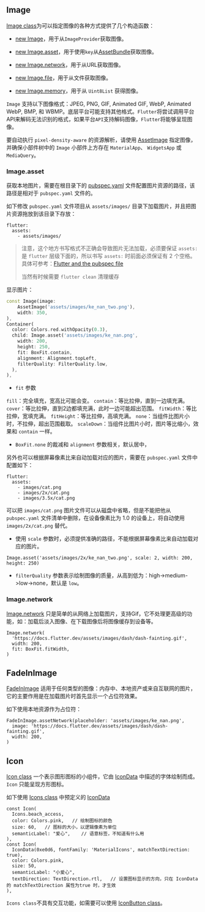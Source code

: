 


## Image

[Image class](https://api.flutter.dev/flutter/widgets/Image-class.html)为可以指定图像的各种方式提供了几个构造函数：

* [new Image](https://api.flutter.dev/flutter/widgets/Image/Image.html)，用于从`ImageProvider`获取图像。

* [new Image.asset](https://api.flutter.dev/flutter/widgets/Image/Image.asset.html)，用于使用`key`从[AssetBundle](https://api.flutter.dev/flutter/services/AssetBundle-class.html)获取图像。

* [new Image.network](https://api.flutter.dev/flutter/widgets/Image/Image.network.html)，用于从URL获取图像。

* [new Image.file](https://api.flutter.dev/flutter/widgets/Image/Image.file.html)，用于从文件获取图像。

* [new Image.memory](https://api.flutter.dev/flutter/widgets/Image/Image.memory.html)，用于从 `Uint8List` 获得图像。

`Image` 支持以下图像格式：JPEG, PNG, GIF, Animated GIF, WebP, Animated WebP, BMP, 和 WBMP。底层平台可能支持其他格式。`Flutter`将尝试调用平台API来解码无法识别的格式，如果平台`API`支持解码图像，`Flutter`将能够呈现图像。

要自动执行 `pixel-density-aware` 的资源解析，请使用 [AssetImage](https://api.flutter.dev/flutter/painting/AssetImage-class.html) 指定图像，并确保小部件树中的 `Image` 小部件上方存在 `MaterialApp`、 `WidgetsApp` 或 `MediaQuery`。


### Image.asset

获取本地图片，需要在根目录下的 [pubspec.yaml](https://dart.dev/tools/pub/pubspec) 文件配置图片资源的路径，该路径是相对于 `pubspec.yaml` 文件的。

如下修改 `pubspec.yaml` 文件项目从 `assets/images/` 目录下加载图片，并且把图片资源拖放到该目录下存放：
```
flutter:
  assets:
    - assets/images/
```

> 注意，这个地方书写格式不正确会导致图片无法加载，必须要保证 `assets:` 是 `flutter` 层级下面的，所以书写 `assets:` 时前面必须保证有 2 个空格。具体可参考：[Flutter and the pubspec file](https://docs.flutter.dev/development/tools/pubspec)
> 
> 当然有时候需要 `flutter clean` 清理缓存

显示图片：

```Dart
const Image(image: 
    AssetImage('assets/images/ke_nan_two.png'), 
    width: 350,
),
Container(
  color: Colors.red.withOpacity(0.3),
  child: Image.asset('assets/images/ke_nan.png', 
    width: 200, 
    height: 250, 
    fit: BoxFit.contain, 
    alignment: Alignment.topLeft,
    filterQuality: FilterQuality.low, 
  ),
),
```

* `fit` 参数

`fill`：完全填充，宽高比可能会变。
`contain`：等比拉伸，直到一边填充满。
`cover`：等比拉伸，直到2边都填充满，此时一边可能超出范围。
`fitWidth`：等比拉伸，宽填充满。
`fitHeight`：等比拉伸，高填充满。
`none`：当组件比图片小时，不拉伸，超出范围截取。
`scaleDown`：当组件比图片小时，图片等比缩小，效果和 `contain` 一样。

* `BoxFit.none` 的裁减和 `alignment` 参数相关，默认居中，


另外也可以根据屏幕像素比来自动加载对应的图片，需要在 `pubspec.yaml` 文件中配置如下：

```
flutter:
  assets:
    - images/cat.png 
    - images/2x/cat.png
    - images/3.5x/cat.png
```

可以把 `images/cat.png` 图片文件可以从磁盘中省略，但是不能把他从 `pubspec.yaml` 文件清单中删除，在设备像素比为 1.0 的设备上，将自动使用 `images/2x/cat.png` 替代。

* 使用 `scale` 参数时，必须提供准确的路径，不能根据屏幕像素比来自动加载对应的图片。

```
Image.asset('assets/images/2x/ke_nan_two.png', scale: 2, width: 200, height: 250)
```

* `filterQuality` 参数表示绘制图像的质量，从高到低为：high->medium->low->none，默认是 `low`。

### Image.network

[Image.network](https://docs.flutter.dev/cookbook/images/network-image) 只是简单的从网络上加载图片，支持Gif，它不处理更高级的功能，如：加载后淡入图像、在下载图像后将图像缓存到设备等。

```
Image.network(
  'https://docs.flutter.dev/assets/images/dash/dash-fainting.gif',
  width: 200,
  fit: BoxFit.fitWidth,
)
```

## FadeInImage

[FadeInImage](https://docs.flutter.dev/cookbook/images/fading-in-images) 适用于任何类型的图像：内存中、本地资产或来自互联网的图片，它的主要作用是在加载图片时首先显示一个占位符效果。

如下使用本地资源作为占位符：
```
FadeInImage.assetNetwork(placeholder: 'assets/images/ke_nan.png',
  image: 'https://docs.flutter.dev/assets/images/dash/dash-fainting.gif',
  width: 200,
)
```


## Icon

[Icon class](https://api.flutter.dev/flutter/widgets/Icon-class.html) 一个表示图形图标的小组件，它由 [IconData](https://api.flutter.dev/flutter/widgets/IconData-class.html) 中描述的字体绘制而成。`Icon` 只能呈现方形图标。

如下使用 [Icons class](https://api.flutter.dev/flutter/material/Icons-class.html) 中预定义的 [IconData](https://api.flutter.dev/flutter/widgets/IconData-class.html)

```
const Icon(
  Icons.beach_access,
  color: Colors.pink,   // 绘制图标的颜色
  size: 60,   // 图标的大小，以逻辑像素为单位
  semanticLabel: "爱心",    // 语意标签，不知道有什么用
),
const Icon(
  IconData(0xe0d6, fontFamily: 'MaterialIcons', matchTextDirection: true),
  color: Colors.pink,
  size: 50,
  semanticLabel: "小爱心",
  textDirection: TextDirection.rtl,   // 设置图标显示的方向，只在 IconData 的 matchTextDirection 属性为true 时，才生效
),
```

`Icons class`不具有交互功能，如需要可以使用 [IconButton class](https://api.flutter.dev/flutter/material/IconButton-class.html)。

